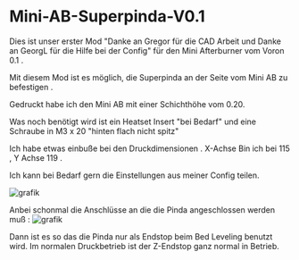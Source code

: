 # Mini-AB-Superpinda-V0.1


Dies ist unser erster Mod "Danke an Gregor für die CAD Arbeit und Danke an GeorgL für die Hilfe bei der Config" für den Mini Afterburner vom Voron 0.1 .

Mit diesem Mod ist es möglich, die Superpinda an der Seite vom Mini AB zu befestigen . 

Gedruckt habe ich den Mini AB mit einer Schichthöhe vom 0.20.

Was noch benötigt wird ist ein Heatset Insert "bei Bedarf" und eine Schraube in M3 x 20 "hinten flach nicht spitz"

Ich habe etwas einbuße bei den Druckdimensionen . X-Achse Bin ich bei 115 , Y Achse 119 . 

Ich kann bei Bedarf gern die Einstellungen aus meiner Config teilen. 

![grafik](https://user-images.githubusercontent.com/94990057/152769537-a5123e0b-edaf-4cc5-b799-59aefdcd941c.png)



Anbei schonmal die Anschlüsse an die die Pinda angeschlossen werden muß : ![grafik](https://user-images.githubusercontent.com/94990057/152768974-4fd04a35-9601-410e-a178-56f7cac757be.png)


Dann ist es so das die Pinda nur als Endstop beim Bed Leveling benutzt wird. Im normalen Druckbetrieb ist der Z-Endstop ganz normal in Betrieb.
